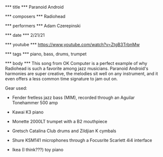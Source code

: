 *** title ***
Paranoid Android

*** composers ***
Radiohead

*** performers ***
Adam Czerepinski

*** date ***
2/21/21

*** youtube ***
https://www.youtube.com/watch?v=ZtgB3TrbnMw

*** tags ***
piano, bass, drums, trumpet

*** body ***
This song from OK Computer is a perfect example of why Radiohead is such a favorite among jazz musicians. Paranoid Android's harmonies are super creative, the melodies sit well on any instrument, and it even offers a less common time signature to jam out on.

Gear used:

- Fender fretless jazz bass (MIM), recorded through an Aguilar Tonehammer 500 amp

- Kawai K3 piano

- Monette 2000LT trumpet with a B2 mouthpiece

- Gretsch Catalina Club drums and Zildjian K cymbals

- Shure KSM141 microphones through a Focusrite Scarlett 4i4 interface

- Ikea (I think???) toy piano